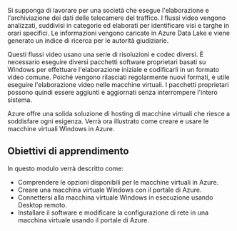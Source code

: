 Si supponga di lavorare per una società che esegue l'elaborazione e l'archiviazione dei dati delle telecamere del traffico. I flussi video vengono analizzati, suddivisi in categorie ed elaborati per identificare visi e targhe in orari specifici. Le informazioni vengono caricate in Azure Data Lake e viene generato un indice di ricerca per le autorità giudiziarie.

Questi flussi video usano una serie di risoluzioni e codec diversi. È necessario eseguire diversi pacchetti software proprietari basati su Windows per effettuare l'elaborazione iniziale e codificarli in un formato video comune. Poiché vengono rilasciati regolarmente nuovi formati, è utile eseguire l'elaborazione video nelle macchine virtuali. I pacchetti proprietari possono quindi essere aggiunti e aggiornati senza interrompere l'intero sistema.

Azure offre una solida soluzione di hosting di macchine virtuali che riesce a soddisfare ogni esigenza. Verrà ora illustrato come creare e usare le macchine virtuali Windows in Azure.

## <a name="learning-objectives"></a>Obiettivi di apprendimento

In questo modulo verrà descritto come:

- Comprendere le opzioni disponibili per le macchine virtuali in Azure.
- Creare una macchina virtuale Windows con il portale di Azure.
- Connettersi alla macchina virtuale Windows in esecuzione usando Desktop remoto.
- Installare il software e modificare la configurazione di rete in una macchina virtuale usando il portale di Azure.
